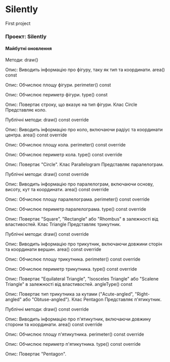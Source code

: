 # Silently
 First project


### Проект: Silently

#### Майбутні оновлення


Методи:
draw()

Опис: Виводить інформацію про фігуру, таку як тип та координати.
area() const

Опис: Обчислює площу фігури.
perimeter() const

Опис: Обчислює периметр фігури.
type() const

Опис: Повертає строку, що вказує на тип фігури.
Клас Circle
Представляє коло.

Публічні методи:
draw() const override

Опис: Виводить інформацію про коло, включаючи радіус та координати центра.
area() const override

Опис: Обчислює площу кола.
perimeter() const override

Опис: Обчислює периметр кола.
type() const override

Опис: Повертає "Circle".
Клас Parallelogram
Представляє паралелограм.

Публічні методи:
draw() const override

Опис: Виводить інформацію про паралелограм, включаючи основу, висоту, кут та координати.
area() const override

Опис: Обчислює площу паралелограма.
perimeter() const override

Опис: Обчислює периметр паралелограма.
type() const override

Опис: Повертає "Square", "Rectangle" або "Rhombus" в залежності від властивостей.
Клас Triangle
Представляє трикутник.

Публічні методи:
draw() const override

Опис: Виводить інформацію про трикутник, включаючи довжини сторін та координати вершин.
area() const override

Опис: Обчислює площу трикутника.
perimeter() const override

Опис: Обчислює периметр трикутника.
type() const override

Опис: Повертає "Equilateral Triangle", "Isosceles Triangle" або "Scalene Triangle" в залежності від властивостей.
angleType() const

Опис: Повертає тип трикутника за кутами ("Acute-angled", "Right-angled" або "Obtuse-angled").
Клас Pentagon
Представляє п'ятикутник.

Публічні методи:
draw() const override

Опис: Виводить інформацію про п'ятикутник, включаючи довжину сторони та координати.
area() const override

Опис: Обчислює площу п'ятикутника.
perimeter() const override

Опис: Обчислює периметр п'ятикутника.
type() const override

Опис: Повертає "Pentagon".

